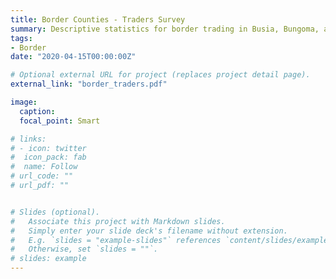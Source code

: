 ```yaml
---
title: Border Counties - Traders Survey
summary: Descriptive statistics for border trading in Busia, Bungoma, and Kakamega Counties.
tags:
- Border
date: "2020-04-15T00:00:00Z"

# Optional external URL for project (replaces project detail page).
external_link: "border_traders.pdf"

image:
  caption: 
  focal_point: Smart

# links:
# - icon: twitter
#  icon_pack: fab
#  name: Follow
# url_code: ""
# url_pdf: ""


# Slides (optional).
#   Associate this project with Markdown slides.
#   Simply enter your slide deck's filename without extension.
#   E.g. `slides = "example-slides"` references `content/slides/example-slides.md`.
#   Otherwise, set `slides = ""`.
# slides: example
---
```


